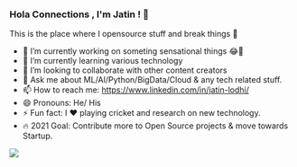 ### Hola Connections , I'm Jatin !  👋
This is the place where I opensource stuff and break things 🤣
<!--
**JatinLodhi/JatinLodhi** is a ✨ _special_ ✨ repository because its `README.md` (this file) appears on your GitHub profile.

Here are some ideas to get you started:
!-->
- 🔭 I’m currently working on someting sensational things 😂🤣
- 🌱 I’m currently learning various technology
- 👯 I’m looking to collaborate with other content creators
- 💬 Ask me about ML/AI/Python/BigData/Cloud & any tech related stuff.
- 📫 How to reach me: https://www.linkedin.com/in/jatin-lodhi/ 
- 😄 Pronouns: He/ His 
- ⚡ Fun fact: I ❤ playing cricket and research on new technology. 
- 🔥 2021 Goal: Contribute more to Open Source projects & move towards Startup.

<img src= " https://github-readme-stats.vercel.app/api?username=JatinLodhi&&show_icons=true&title_color=ffffff&icon_color=bb2acf&text_color=daf7dc&bg_color=151515" >
